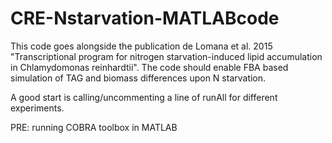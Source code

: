 # CRE-Nstarvation-MATLABcode
This code goes alongside the publication de Lomana et al. 2015 "Transcriptional program for nitrogen starvation-induced lipid accumulation in Chlamydomonas reinhardtii". The code should enable FBA based simulation of TAG and biomass differences upon N starvation.

A good start is calling/uncommenting a line of runAll for different experiments.

PRE:
  running COBRA toolbox in MATLAB
